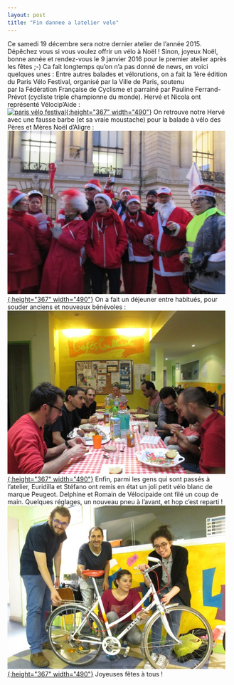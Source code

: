 ```yaml
---
layout: post
title: "Fin dannee a latelier velo"
---
```



Ce samedi 19 décembre sera notre dernier atelier de l’année 2015. Dépêchez vous si vous voulez offrir un vélo à Noël ! Sinon, joyeux Noël, bonne année et rendez-vous le 9 janvier 2016 pour le premier atelier après les fêtes ;-)
Ca fait longtemps qu’on n’a pas donné de news, en voici quelques unes :
Entre autres balades et vélorutions, on a fait la 1ère édition du Paris Vélo Festival, organisé par la Ville de Paris, soutenu par la Fédération Française de Cyclisme et parrainé par Pauline Ferrand-Prévot (cycliste triple championne du monde). Hervé et Nicola ont représenté Vélocip’Aide :<br/>
[![](/assets/paris-v%c3%a9lo-festival-490x367.jpg "paris vélo festival"){:height="367" width="490"}](/assets/paris-v%c3%a9lo-festival.jpg)
On retrouve notre Hervé avec une fausse barbe (et sa vraie moustache) pour la balade à vélo des Pères et Mères Noël d’Aligre :<br/>
[![](/assets/pere-noel-aligre1-490x367.jpg "pere noel aligre"){:height="367" width="490"}](/assets/pere-noel-aligre1.jpg)
On a fait un déjeuner entre habitués, pour souder anciens et nouveaux bénévoles :<br/>
[![](/assets/dejeuner-velocipaide-490x367.jpg "déjeuner vélocipaide"){:height="367" width="490"}](/assets/dejeuner-velocipaide.jpg)
Enfin, parmi les gens qui sont passés à l’atelier, Euridilla et Stéfano ont remis en état un joli petit vélo blanc de marque Peugeot. Delphine et Romain de Vélocipaide ont filé un coup de main. Quelques réglages, un nouveau pneu à l’avant, et hop c’est reparti !<br/>
[![](/assets/velo-peugeot-blanc-490x367.jpg "velo peugeot blanc"){:height="367" width="490"}](/assets/velo-peugeot-blanc.jpg)
Joyeuses fêtes à tous !
